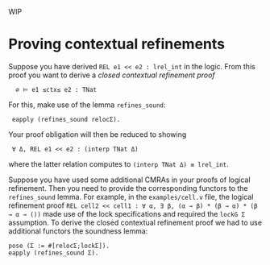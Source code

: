 WIP

# Proving contextual refinements

Suppose you have derived `REL e1 << e2 : lrel_int` in the logic.
From this proof you want to derive a *closed contextual refinement proof*

      ∅ ⊨ e1 ≤ctx≤ e2 : TNat

For this, make use of the lemma `refines_sound`:

     eapply (refines_sound relocΣ).

Your proof obligation will then be reduced to showing

     ∀ Δ, REL e1 << e2 : (interp TNat Δ)

where the latter relation computes to `(interp TNat Δ) ≡ lrel_int`.

Suppose you have used some additional CMRAs in your proofs of logical refinement.
Then you need to provide the corresponding functors to the `refines_sound` lemma.
For example, in the `examples/cell.v` file, the logical refinement proof
`REL cell2 << cell1 : ∀ α, ∃ β, (α → β) * (β → α) * (β → α → ())`
made use of the lock specifications and required the `lockG Σ` assumption.
To derive the closed contextual refinement proof we had to use additional functors the soundness lemma:

    pose (Σ := #[relocΣ;lockΣ]).
    eapply (refines_sound Σ).
